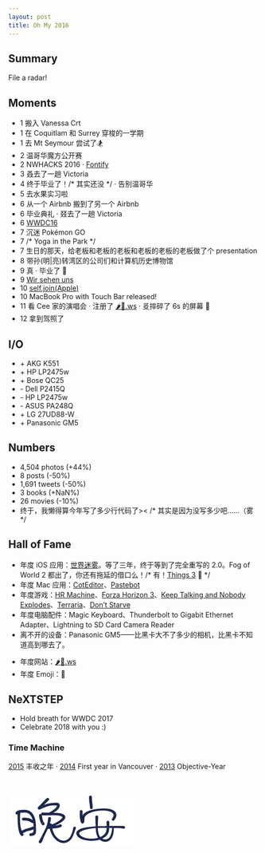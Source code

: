 ```yaml
---
layout: post
title: Oh My 2016
---
```


## Summary

File a radar!

<!-- more -->

## Moments

<ul class="moments">
<li><span class="month">1</span> 搬入 Vanessa Crt</li>
<li><span class="month">1</span> 在 Coquitlam 和 Surrey 穿梭的一学期</li>
<li><span class="month">1</span> 去 Mt Seymour 尝试了🏂</li>
<li><span class="month">2</span> 温哥华魔方公开赛</li>
<li><span class="month">2</span> NWHACKS 2016 · <a href="https://www.instagram.com/p/BCYyGXyRgUZ/">Fontify</a></li>
<li><span class="month">3</span> 叒去了一趟 Victoria</li>
<li><span class="month">4</span> 终于毕业了！<span class="comment">/* 其实还没 */</span> · 告别温哥华</li>
<li><span class="month">5</span> 去水果实习啦</li>
<li><span class="month">6</span> 从一个 Airbnb 搬到了另一个 Airbnb</li>
<li><span class="month">6</span> 毕业典礼 · 叕去了一趟 Victoria</li>
<li><span class="month">6</span> <a href="https://www.instagram.com/p/BGvC2Faxgaj/">WWDC16</a></li>
<li><span class="month">7</span> 沉迷 Pokémon GO</li>
<li><span class="month">7</span> <span class="comment">/* Yoga in the Park */</span></li>
<li><span class="month">7</span> 生日的那天，给老板和老板的老板和老板的老板的老板做了个 presentation</li>
<li><span class="month">8</span> 带孙(明|亮)转湾区的公司们和计算机历史博物馆</li>
<li><span class="month">9</span> 真 · 毕业了 🤣</li>
<li><span class="month">9</span> <a href="https://www.instagram.com/p/BKzQCfzB8xV/">Wir sehen uns</a></li>
<li><span class="month">10</span> <a href="/2016/10/11/joining-apple.html">self.join(Apple)</a></li>
<li><span class="month">10</span> MacBook Pro with Touch Bar released!</li>
<li><span class="month">11</span> 看 Cee 家的演唱会 · 注册了 <a href="http://xn--zh8h2n.ws">🌶️🐔.ws</a> · 㕛摔碎了 6s 的屏幕 🤣</li>
<li><span class="month">12</span> 拿到驾照了</li>
</ul>

## I/O

<ul class="io">
<li>+ AKG K551</li>
<li>+ HP LP2475w</li>
<li>+ Bose QC25</li>
<li>- Dell P2415Q</li>
<li>- HP LP2475w</li>
<li>- ASUS PA248Q</li>
<li>+ LG 27UD88-W</li>
<li>+ Panasonic GM5</li>
</ul>

## Numbers

*  4,504 photos (+44%)
*  8 posts (-50%)  <!-- Xhacker’s Base 7, Zhihu 1 -->
*  1,691 tweets (-50%)
*  3 books (+NaN%)
*  26 movies (-10%)
*  终于，我懒得算今年写了多少行代码了>< <span class="comment">/* 其实是因为没写多少吧……（雾 */</span>

## Hall of Fame

* 年度 iOS 应用：[世界迷雾](https://itunes.apple.com/cn/app/shi-jie-mi-wu/id505367096?mt=8)。等了三年，终于等到了完全重写的 2.0。Fog of World 2 都出了，你还有拖延的借口么！<span class="comment">/* 有！[Things 3](https://culturedcode.com/things/three/) 🤣 */</span>
* 年度 Mac 应用：[CotEditor](https://coteditor.com)、[Pastebot](https://tapbots.com/pastebot/)
* 年度游戏：[HR Machine](http://tomorrowcorporation.com/humanresourcemachine)、[Forza Horizon 3](https://forzamotorsport.net/en-US/games/fh3)、[Keep Talking and Nobody Explodes](http://www.keeptalkinggame.com)、[Terraria](https://terraria.org)、[Don’t Starve](https://www.kleientertainment.com/games/dont-starve)
* 年度电脑配件：Magic Keyboard、Thunderbolt to Gigabit Ethernet Adapter、Lightning to SD Card Camera Reader
* 离不开的设备：Panasonic GM5<span class="force-chinese-font">——</span>比黑卡大不了多少的相机，比黑卡不知道高到哪去了。
<!-- * 最疯狂的事：把某司鸽子了 🤣 -->
* 年度网站：[🌶️🐔.ws](http://xn--zh8h2n.ws)
* 年度 Emoji：🤣

## NeXTSTEP

* Hold breath for WWDC 2017
* Celebrate 2018 with you :)

### Time Machine

[2015](/2015/12/31/oh-my-2015.html) 丰收之年 · [2014](/2014/12/31/oh-my-2014.html) First year in Vancouver · [2013](/2013/12/30/oh-my-2013.html) Objective-Year

<p style="margin: 3.141592653589793em auto"><img alt="手写的晚安" src="/static/images/晚安.png" width="250"></p>

<!-- 统计于 1.1 1:00 UTC+8 -->